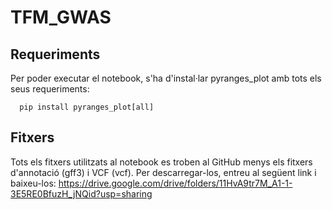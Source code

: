 # TFM_GWAS

## Requeriments
Per poder executar el notebook, s'ha d'instal·lar pyranges_plot amb tots els seus requeriments:
```
  pip install pyranges_plot[all]
```

## Fitxers
Tots els fitxers utilitzats al notebook es troben al GitHub menys els fitxers d'annotació (gff3) i VCF (vcf).
Per descarregar-los, entreu al següent link i baixeu-los: 
https://drive.google.com/drive/folders/11HvA9tr7M_A1-1-3E5RE0BfuzH_jNQid?usp=sharing




